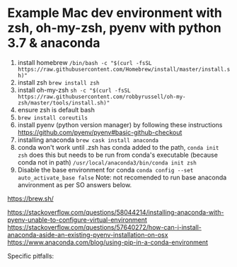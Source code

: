 # Example Mac dev environment with zsh, oh-my-zsh, pyenv with python 3.7 & anaconda


1. install homebrew  `/bin/bash -c "$(curl -fsSL https://raw.githubusercontent.com/Homebrew/install/master/install.sh)"`
2. install zsh `brew install zsh`
3. install oh-my-zsh `sh -c "$(curl -fsSL https://raw.githubusercontent.com/robbyrussell/oh-my-zsh/master/tools/install.sh)"`
4. ensure zsh is default bash
5. `brew install coreutils`
6. install pyenv (python version manager) by following these instructions https://github.com/pyenv/pyenv#basic-github-checkout
7. installing anaconda `brew cask install anaconda`
8. conda won't work until .zsh has conda added to the path, `conda init zsh` does this but needs to be run from conda's executable (because conda not in path) `/usr/local/anaconda3/bin/conda init zsh`
9. Disable the base environment for conda `conda config --set auto_activate_base false`
Note: not recomended to run base anaconda anvironment as per SO answers below.


https://brew.sh/

https://stackoverflow.com/questions/58044214/installing-anaconda-with-pyenv-unable-to-configure-virtual-environment
https://stackoverflow.com/questions/57640272/how-can-i-install-anaconda-aside-an-existing-pyenv-installation-on-osx
https://www.anaconda.com/blog/using-pip-in-a-conda-environment


Specific pitfalls: 
